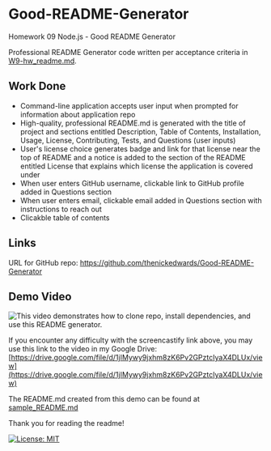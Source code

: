 # Good-README-Generator
Homework 09 Node.js - Good README Generator

Professional README Generator code written per acceptance criteria in [W9-hw_readme.md](W9-hw_readme.md).

## Work Done
* Command-line application accepts user input when prompted for information about application repo
* High-quality, professional README.md is generated with the title of project and sections entitled Description, Table of Contents, Installation, Usage, License, Contributing, Tests, and Questions (user inputs)
* User's license choice generates badge and link for that license near the top of README and a notice is added to the section of the README entitled License that explains which license the application is covered under
* When user enters GitHub username, clickable link to GitHub profile added in Questions section
* When user enters email, clickable email added in Questions section with instructions to reach out
* Clicakble table of contents

## Links
URL for GitHub repo: https://github.com/thenickedwards/Good-README-Generator

## Demo Video
![This video demonstrates how to clone repo, install dependencies, and use this README generator.](https://watch.screencastify.com/v/A2sW3lqpkhRRmvKY2H7B)

If you encounter any difficulty with the screencastify link above, you may use this link to the video in my Google Drive: [https://drive.google.com/file/d/1jIMywy9jxhm8zK6Pv2GPztcIyaX4DLUx/view](https://drive.google.com/file/d/1jIMywy9jxhm8zK6Pv2GPztcIyaX4DLUx/view)

The README.md created from this demo can be found at [sample_README.md](sample_README.md)

Thank you for reading the readme!

[![License: MIT](https://img.shields.io/badge/License-MIT-blue.svg)](https://opensource.org/licenses/MIT)